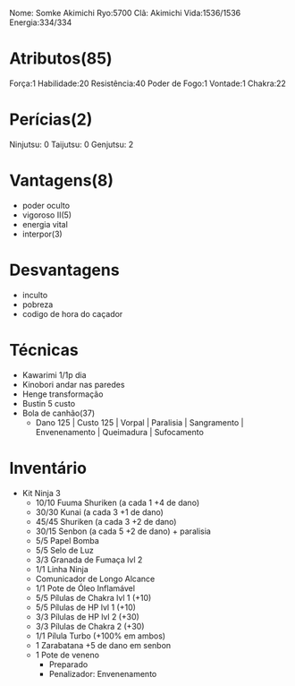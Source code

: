 Nome: Somke Akimichi
Ryo:5700
Clã: Akimichi
Vida:1536/1536
Energia:334/334

# Atributos(85)
Força:1
Habilidade:20
Resistência:40
Poder de Fogo:1
Vontade:1
Chakra:22
# Perícias(2)

Ninjutsu: 0 
Taijutsu: 0 
Genjutsu: 2

# Vantagens(8)
- poder oculto
- vigoroso II(5)
- energia vital
- interpor(3)
# Desvantagens
- inculto
- pobreza
- codigo de hora do caçador

# Técnicas
- Kawarimi 1/1p dia
- Kinobori andar nas paredes
- Henge transformação 
- Bustin 5 custo
- Bola de canhão(37)
	- Dano 125 | Custo 125 | Vorpal | Paralisia | Sangramento | Envenenamento | Queimadura | Sufocamento

# Inventário
- Kit Ninja 3
	- 10/10 Fuuma Shuriken (a cada 1 +4 de dano)
	- 30/30 Kunai (a cada 3 +1 de dano)
	- 45/45 Shuriken (a cada 3 +2 de dano)
	- 30/15 Senbon (a cada 5 +2 de dano) + paralisia
	- 5/5 Papel Bomba
	- 5/5 Selo de Luz
	- 3/3 Granada de Fumaça lvl 2
	- 1/1 Linha Ninja
	- Comunicador de Longo Alcance
	- 1/1 Pote de Óleo Inflamável
	- 5/5 Pílulas de Chakra lvl 1 (+10)
	- 5/5 Pílulas de HP lvl 1 (+10)
	- 3/3 Pílulas de HP lvl 2 (+30)
	- 3/3 Pílulas de Chakra 2 (+30)
	- 1/1 Pílula Turbo (+100% em ambos) 
	- 1 Zarabatana +5 de dano em senbon 
	- 1 Pote de veneno 
		- Preparado
		- Penalizador: Envenenamento

